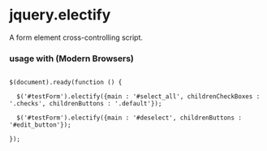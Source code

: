 # jquery.electify

A form element cross-controlling script.

### usage with (Modern Browsers)
<pre lang="javascript">
<code>
$(document).ready(function () {
  
  $('#testForm').electify({main : '#select_all', childrenCheckBoxes : '.checks', childrenButtons : '.default'});

  $('#testForm').electify({main : '#deselect', childrenButtons : '#edit_button'});

});
</code>
</pre>